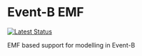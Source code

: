 Event-B EMF
===========

[![Latest Status](https://github.com/eventB-Soton/EMF_EventB/actions/workflows/codeql-analysis.yml/badge.svg?branch=latest)](https://github.com/eventB-Soton/EMF_EventB/actions/workflows/codeql-analysis.yml/badge.svg)

EMF based support for modelling in Event-B
